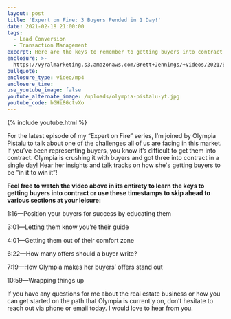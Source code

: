 ```yaml
---
layout: post
title: 'Expert on Fire: 3 Buyers Pended in 1 Day!'
date: 2021-02-18 21:00:00
tags:
  - Lead Conversion
  - Transaction Management
excerpt: Here are the keys to remember to getting buyers into contract in our market.
enclosure: >-
  https://vyralmarketing.s3.amazonaws.com/Brett+Jennings/+Videos/2021/Expert+on+Fire%3A+3+Buyers+Pended+in+1+Day!.mp4
pullquote:
enclosure_type: video/mp4
enclosure_time:
use_youtube_image: false
youtube_alternate_image: /uploads/olympia-pistalu-yt.jpg
youtube_code: bGHi8GctvXo
---
```

{% include youtube.html %}

For the latest episode of my “Expert on Fire” series, I’m joined by Olympia Pistalu to talk about one of the challenges all of us are facing in this market. If you’ve been representing buyers, you know it’s difficult to get them into contract. Olympia is crushing it with buyers and got three into contract in a single day\! Hear her insights and talk tracks on how she's getting buyers to be "in it to win it”\!&nbsp;

**Feel free to watch the video above in its entirety to learn the keys to getting buyers into contract or use these timestamps to skip ahead to various sections at your leisure:&nbsp;**

1:16—Position your buyers for success by educating them

3:01—Letting them know you’re their guide

4:01—Getting them out of their comfort zone&nbsp;

6:22—How many offers should a buyer write?

7:19—How Olympia makes her buyers’ offers stand out

10:59—Wrapping things up

If you have any questions for me about the real estate business or how you can get started on the path that Olympia is currently on, don’t hesitate to reach out via phone or email today. I would love to hear from you.
